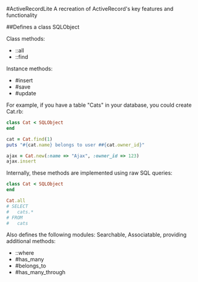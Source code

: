 #ActiveRecordLite
A recreation of ActiveRecord's key features and functionality

##Defines a class SQLObject

Class methods:
* ::all
* ::find

Instance methods:
* #insert
* #save
* #update
 
For example, if you have a table "Cats" in your database, you could create Cat.rb:
  
```ruby
class Cat < SQLObject
end

cat = Cat.find(1)
puts "#{cat.name} belongs to user ##{cat.owner_id}"

ajax = Cat.new(:name => "Ajax", :owner_id => 123)
ajax.insert
```

Internally, these methods are implemented using raw SQL queries:

```ruby
class Cat < SQLObject
end

Cat.all
# SELECT
#   cats.*
# FROM
#   cats
```

Also defines the following modules: Searchable, Associatable, providing additional methods:
 * ::where
 * #has_many
 * #belongs_to
 * #has_many_through
 




